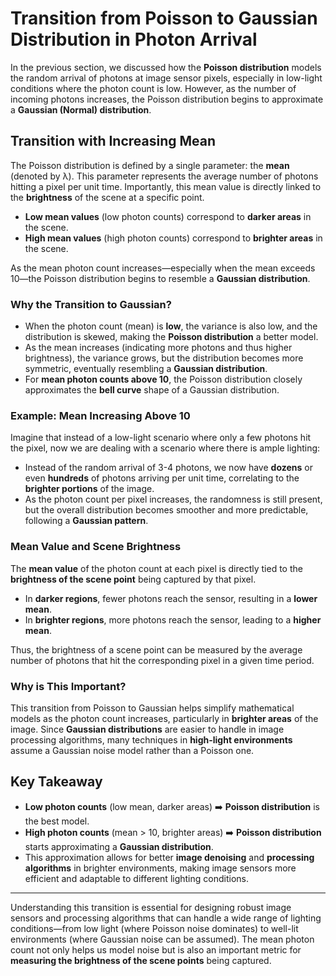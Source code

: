 # Transition from Poisson to Gaussian Distribution in Photon Arrival

In the previous section, we discussed how the **Poisson distribution** models the random arrival of photons at image sensor pixels, especially in low-light conditions where the photon count is low. However, as the number of incoming photons increases, the Poisson distribution begins to approximate a **Gaussian (Normal) distribution**.

## Transition with Increasing Mean

The Poisson distribution is defined by a single parameter: the **mean** (denoted by λ). This parameter represents the average number of photons hitting a pixel per unit time. Importantly, this mean value is directly linked to the **brightness** of the scene at a specific point. 

- **Low mean values** (low photon counts) correspond to **darker areas** in the scene.
- **High mean values** (high photon counts) correspond to **brighter areas** in the scene.

As the mean photon count increases—especially when the mean exceeds 10—the Poisson distribution begins to resemble a **Gaussian distribution**.

### Why the Transition to Gaussian?

- When the photon count (mean) is **low**, the variance is also low, and the distribution is skewed, making the **Poisson distribution** a better model.
- As the mean increases (indicating more photons and thus higher brightness), the variance grows, but the distribution becomes more symmetric, eventually resembling a **Gaussian distribution**.
- For **mean photon counts above 10**, the Poisson distribution closely approximates the **bell curve** shape of a Gaussian distribution.

### Example: Mean Increasing Above 10

Imagine that instead of a low-light scenario where only a few photons hit the pixel, now we are dealing with a scenario where there is ample lighting:

- Instead of the random arrival of 3-4 photons, we now have **dozens** or even **hundreds** of photons arriving per unit time, correlating to the **brighter portions** of the image.
- As the photon count per pixel increases, the randomness is still present, but the overall distribution becomes smoother and more predictable, following a **Gaussian pattern**.

### Mean Value and Scene Brightness

The **mean value** of the photon count at each pixel is directly tied to the **brightness of the scene point** being captured by that pixel. 

- In **darker regions**, fewer photons reach the sensor, resulting in a **lower mean**.
- In **brighter regions**, more photons reach the sensor, leading to a **higher mean**.

Thus, the brightness of a scene point can be measured by the average number of photons that hit the corresponding pixel in a given time period.

### Why is This Important?

This transition from Poisson to Gaussian helps simplify mathematical models as the photon count increases, particularly in **brighter areas** of the image. Since **Gaussian distributions** are easier to handle in image processing algorithms, many techniques in **high-light environments** assume a Gaussian noise model rather than a Poisson one.

## Key Takeaway

- **Low photon counts** (low mean, darker areas) ➡️ **Poisson distribution** is the best model.
- **High photon counts** (mean > 10, brighter areas) ➡️ **Poisson distribution** starts approximating a **Gaussian distribution**.
- This approximation allows for better **image denoising** and **processing algorithms** in brighter environments, making image sensors more efficient and adaptable to different lighting conditions.

---

Understanding this transition is essential for designing robust image sensors and processing algorithms that can handle a wide range of lighting conditions—from low light (where Poisson noise dominates) to well-lit environments (where Gaussian noise can be assumed). The mean photon count not only helps us model noise but is also an important metric for **measuring the brightness of the scene points** being captured.

